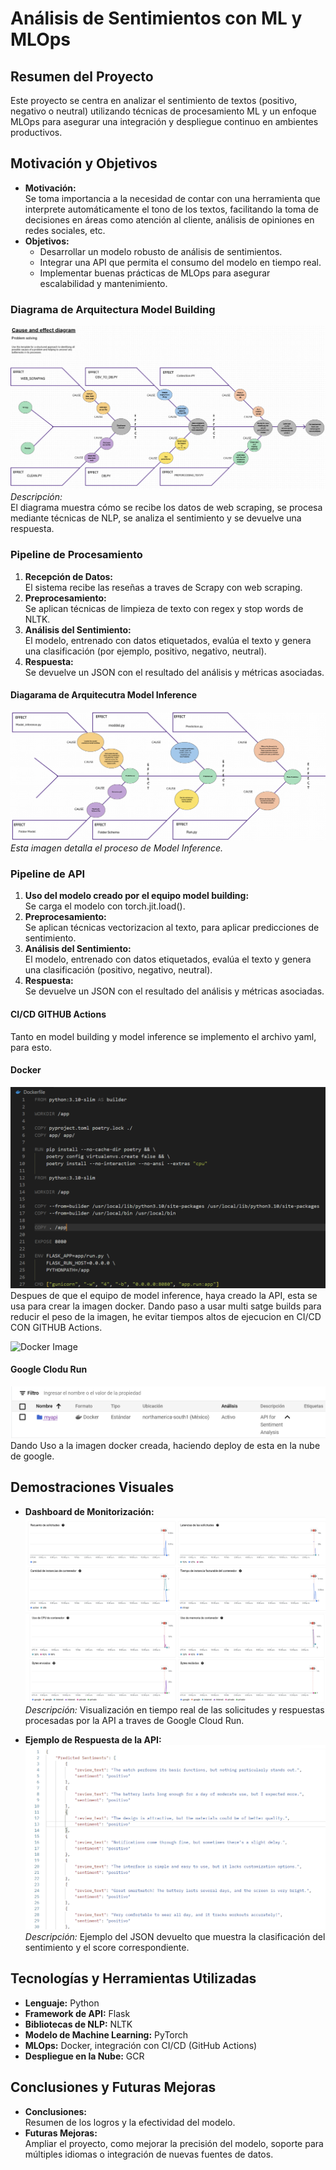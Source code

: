 # Análisis de Sentimientos con ML y MLOps

## Resumen del Proyecto
Este proyecto se centra en analizar el sentimiento de textos (positivo, negativo o neutral) utilizando técnicas de procesamiento ML y un enfoque MLOps para asegurar una integración y despliegue continuo en ambientes productivos.

## Motivación y Objetivos
- **Motivación:**  
  Se toma importancia a la necesidad de contar con una herramienta que interprete automáticamente el tono de los textos, facilitando la toma de decisiones en áreas como atención al cliente, análisis de opiniones en redes sociales, etc.
- **Objetivos:**  
  - Desarrollar un modelo robusto de análisis de sentimientos.
  - Integrar una API que permita el consumo del modelo en tiempo real.
  - Implementar buenas prácticas de MLOps para asegurar escalabilidad y mantenimiento.

### Diagrama de Arquitectura Model Building
![Diagrama de Arquitectura](architecture_model.png)  
_Descripción:_  
El diagrama muestra cómo se recibe los datos de web scraping, se procesa mediante técnicas de NLP, se analiza el sentimiento y se devuelve una respuesta.

### Pipeline de Procesamiento
1. **Recepción de Datos:**  
   El sistema recibe las reseñas a traves de Scrapy con web scraping.
2. **Preprocesamiento:**  
   Se aplican técnicas de limpieza de texto con regex y stop words de NLTK.
3. **Análisis del Sentimiento:**  
   El modelo, entrenado con datos etiquetados, evalúa el texto y genera una clasificación (por ejemplo, positivo, negativo, neutral).
4. **Respuesta:**  
   Se devuelve un JSON con el resultado del análisis y métricas asociadas.

#### Diagarama de Arquitecutra Model Inference
![Pipeline de Procesamiento](inference.png)  
_Esta imagen detalla el proceso de Model Inference._

### Pipeline de API 
1. **Uso del modelo creado por el equipo model building:**  
   Se carga el modelo con torch.jit.load().
2. **Preprocesamiento:**  
   Se aplican técnicas vectorizacion al texto, para aplicar predicciones de sentimiento.
3. **Análisis del Sentimiento:**  
   El modelo, entrenado con datos etiquetados, evalúa el texto y genera una clasificación (positivo, negativo, neutral).
4. **Respuesta:**  
   Se devuelve un JSON con el resultado del análisis y métricas asociadas.

#### CI/CD GITHUB Actions
Tanto en model building y model inference se implemento el archivo yaml, para esto.

#### Docker
![Dockerfile](docker.png)  
Despues de que el equipo de model inference, haya creado la API, esta se usa para crear la imagen docker.
Dando paso a usar multi satge builds para reducir el peso de la imagen, he evitar tiempos altos de ejecucion en CI/CD CON GITHUB Actions.

  ![Docker Image](dockerimage_with_multi_stage_.png.png) 


#### Google Clodu Run
  ![Artifact Regisrty](gcloud_3.png) 
Dando Uso a la imagen docker creada, haciendo deploy de esta en la nube de google.

## Demostraciones Visuales

- **Dashboard de Monitorización:**  
  ![Dashboard](gcloud.png)  
  ![Dashboard](gcloud_2.png)  
  _Descripción:_ Visualización en tiempo real de las solicitudes y respuestas procesadas por la API a traves de Google Cloud Run.

- **Ejemplo de Respuesta de la API:**  
  ![Respuesta API](sentiments_responses.png)  
  _Descripción:_ Ejemplo del JSON devuelto que muestra la clasificación del sentimiento y el score correspondiente.

## Tecnologías y Herramientas Utilizadas
- **Lenguaje:** Python
- **Framework de API:** Flask
- **Bibliotecas de NLP:** NLTK
- **Modelo de Machine Learning:** PyTorch
- **MLOps:** Docker, integración con CI/CD (GitHub Actions)
- **Despliegue en la Nube:** GCR

## Conclusiones y Futuras Mejoras
- **Conclusiones:**  
  Resumen de los logros y la efectividad del modelo.
- **Futuras Mejoras:**  
  Ampliar el proyecto, como mejorar la precisión del modelo, soporte para múltiples idiomas o integración de nuevas fuentes de datos.

